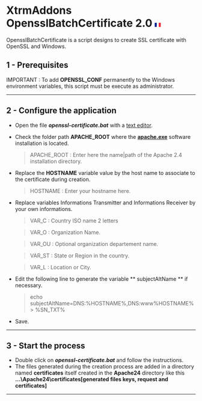 # XtrmAddons OpensslBatchCertificate 2.0 [![fr-FR](https://github.com/shim-sao/XtrmAddons-Batch/blob/master/MySQLBatchBackup/images/france-flag-icon-16.png)](https://github.com/shim-sao/XtrmAddons-Batch/blob/master/OpensslBatchCertificate/readme.fr-Fr.md)

OpensslBatchCertificate is a script designs to create SSL certificate with OpenSSL and Windows.

## 1 - Prerequisites

IMPORTANT : To add **OPENSSL_CONF** permanently to the Windows environment variables, this script must be execute as administrator.

-----------------------------

## 2 - Configure the application

*   Open the file **_openssl-certificate.bat_** with a [text editor](https://notepad-plus-plus.org).

*   Check the folder path **APACHE_ROOT** where the **[apache.exe](http://www.apache.org/dyn/closer.cgi)** software installation is located.
	
	>APACHE_ROOT : Enter here the name|path of the Apache 2.4 installation directory.
	
*   Replace the **HOSTNAME** variable value by the host name to associate to the certificate during creation.

	>HOSTNAME : Enter your hostname here.
	
*   Replace variables Informations Transmitter and Informations Receiver by your own informations.

	>VAR_C  : Country ISO name 2 letters
	
	>VAR_O  : Organization Name.
	
	>VAR_OU : Optional organization departement name.
	
	>VAR_ST : State or Region in the country.
	
	>VAR_L  : Location or City.
	
*	Edit the following line to generate the variable ** subjectAltName ** if necessary.

	>echo subjectAltName=DNS&#58;%HOSTNAME%,DNS&#58;www%HOSTNAME% > %SN_TXT%
	
*   Save.
-----------------------------

## 3 - Start the process

*   Double click on **_openssl-certificate.bat_** and follow the instructions.
*   The files generated during the creation process are added in a directory named **certificates** itself created in the **Apache24** directory like this **...\Apache24\certificates\[generated files keys, request and certificates]**
-----------------------------
